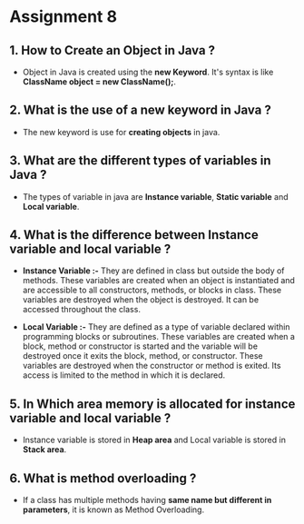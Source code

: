 # Assignment 8

## 1. How to Create an Object in Java ?

- Object in Java is created using the **new Keyword**. It's syntax is like **ClassName object = new ClassName();**.  

## 2. What is the use of a new keyword in Java ?

- The new keyword is use for **creating objects** in java.

## 3. What are the different types of variables in Java ?

- The types of variable in java are **Instance variable**, **Static variable** and **Local variable**.

## 4. What is the difference between Instance variable and local variable ?

- **Instance Variable :-** They are defined in class but outside the body of methods. These variables are created when an object is instantiated and are accessible to all constructors, methods, or blocks in class. These variables are destroyed when the object is destroyed. It can be accessed throughout the class. 

- **Local Variable :-** They are defined as a type of variable declared within programming blocks or subroutines. These variables are created when a block, method or constructor is started and the variable will be destroyed once it exits the block, method, or constructor. These variables are destroyed when the constructor or method is exited. Its access is limited to the method in which it is declared.

## 5. In Which area memory is allocated for instance variable and local variable ?

- Instance variable is stored in **Heap area** and Local variable is stored in **Stack area**. 

## 6. What is method overloading ?

- If a class has multiple methods having **same name but different in parameters**, it is known as Method Overloading.
